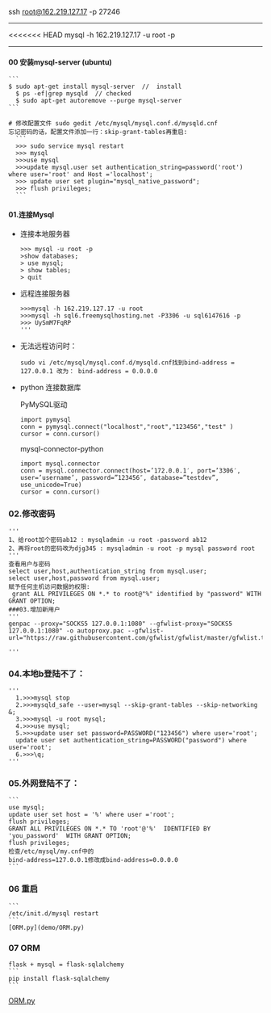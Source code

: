 ssh root@162.219.127.17 -p 27246

----------------
<<<<<<< HEAD
mysql -h 162.219.127.17 -u root -p

----------------

#### 00 安装mysql-server (ubuntu)
    ```
    $ sudo apt-get install mysql-server  //  install
      $ ps -ef|grep mysqld  // checked
      $ sudo apt-get autoremove --purge mysql-server
    ```

    # 修改配置文件 sudo gedit /etc/mysql/mysql.conf.d/mysqld.cnf
    忘记密码的话，配置文件添加一行：skip-grant-tables再重启:
      ```
      >>> sudo service mysql restart
      >>> mysql
      >>>use mysql
      >>>update mysql.user set authentication_string=password('root') where user='root' and Host ='localhost';
      >>> update user set plugin="mysql_native_password";
      >>> flush privileges;
      ```

#### 01.连接Mysql
- 连接本地服务器
    ```
    >>> mysql -u root -p
    >show databases;
    > use mysql;
    > show tables;
    > quit
    ```

- 远程连接服务器

    ```
    >>>mysql -h 162.219.127.17 -u root
    >>>mysql -h sql6.freemysqlhosting.net -P3306 -u sql6147616 -p
    >>> UySmM7FqRP
    '''
- 无法远程访问时：
    ```
    sudo vi /etc/mysql/mysql.conf.d/mysqld.cnf找到bind-address = 127.0.0.1 改为： bind-address = 0.0.0.0 
    ```
- python 连接数据库

    PyMySQL驱动
    ```
    import pymysql
    conn = pymysql.connect("localhost","root","123456","test" )
    cursor = conn.cursor()
    ```
    mysql-connector-python
    ```
    import mysql.connector
    conn = mysql.connector.connect(host=’172.0.0.1′, port=’3306′, user=’username’, password=”123456″, database=”testdev”, use_unicode=True)
    cursor = conn.cursor()
    ```
### 02.修改密码
    '''
    1、给root加个密码ab12 : mysqladmin -u root -password ab12
    2、再将root的密码改为djg345 : mysqladmin -u root -p mysql password root
    '''
    查看用户与密码
    select user,host,authentication_string from mysql.user;
    select user,host,password from mysql.user;
    赋予任何主机访问数据的权限:
     grant ALL PRIVILEGES ON *.* to root@"%" identified by "password" WITH GRANT OPTION;
    ###03.增加新用户
    '''
    genpac --proxy="SOCKS5 127.0.0.1:1080" --gfwlist-proxy="SOCKS5 127.0.0.1:1080" -o autoproxy.pac --gfwlist-url="https://raw.githubusercontent.com/gfwlist/gfwlist/master/gfwlist.txt"

    '''
### 04.本地b登陆不了：
    '''
      1.>>>mysql stop
      2.>>>mysqld_safe --user=mysql --skip-grant-tables --skip-networking &;
      3.>>>mysql -u root mysql;
      4.>>>use mysql;
      5.>>>update user set password=PASSWORD("123456") where user='root';
      update user set authentication_string=PASSWORD("password") where user='root';
      6.>>>\q;
    '''

### 05.外网登陆不了：
    ```
    use mysql;
    update user set host = '%' where user ='root';
    flush privileges;
    GRANT ALL PRIVILEGES ON *.* TO 'root'@'%'  IDENTIFIED BY 'you_password'  WITH GRANT OPTION;
    flush privileges;
    检查/etc/mysql/my.cnf中的
    bind-address=127.0.0.1修改成bind-address=0.0.0.0
    ```
### 06 重启
    ```
    /etc/init.d/mysql restart
    ```
    [ORM.py](demo/ORM.py)

### 07 ORM
    flask + mysql = flask-sqlalchemy
    ```
    pip install flask-sqlalchemy
    ```

[ORM.py](demo/ORM.py)

